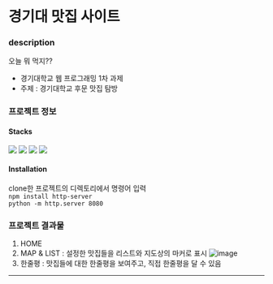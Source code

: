 # 경기대 맛집 사이트
### description
오늘 뭐 먹지??
- 경기대학교 웹 프로그래밍 1차 과제
- 주제 : 경기대학교 후문 맛집 탐방
### 프로젝트 정보
#### Stacks
<img src="https://img.shields.io/badge/html5-E34F26?style=for-the-badge&logo=html5&logoColor=white">  <img src="https://img.shields.io/badge/css-1572B6?style=for-the-badge&logo=css3&logoColor=white">  <img src="https://img.shields.io/badge/javascript-F7DF1E?style=for-the-badge&logo=javascript&logoColor=black">  <img src="https://img.shields.io/badge/node.js-339933?style=for-the-badge&logo=Node.js&logoColor=white">
#### Installation
clone한 프로젝트의 디렉토리에서 명령어 입력<br>
``` npm install http-server ```<br>
``` python -m http.server 8080 ```
### 프로젝트 결과물
1. HOME
2. MAP & LIST
  : 설정한 맛집들을 리스트와 지도상의 마커로 표시
  ![image](https://user-images.githubusercontent.com/87134443/178114049-2324e6e5-dc76-4cae-854e-1a041b2ea8bb.png)
3. 한줄평
  : 맛집들에 대한 한줄평을 보여주고, 직접 한줄평을 달 수 있음
_____
